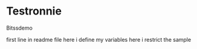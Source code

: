 # Testronnie
Bitssdemo

first line in readme file
here i define my variables
here i restrict the sample